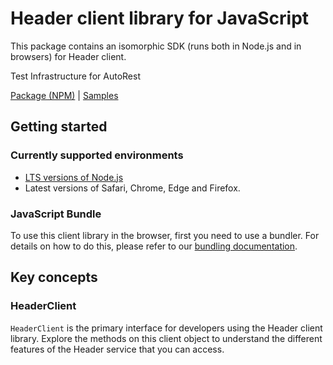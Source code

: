 # Header client library for JavaScript

This package contains an isomorphic SDK (runs both in Node.js and in browsers) for Header client.

Test Infrastructure for AutoRest

[Package (NPM)](https://www.npmjs.com/package/@msinternal/header) |
[Samples](https://github.com/Azure-Samples/azure-samples-js-management)

## Getting started

### Currently supported environments

- [LTS versions of Node.js](https://nodejs.org/about/releases/)
- Latest versions of Safari, Chrome, Edge and Firefox.





### JavaScript Bundle
To use this client library in the browser, first you need to use a bundler. For details on how to do this, please refer to our [bundling documentation](https://aka.ms/AzureSDKBundling).

## Key concepts

### HeaderClient

`HeaderClient` is the primary interface for developers using the Header client library. Explore the methods on this client object to understand the different features of the Header service that you can access.

